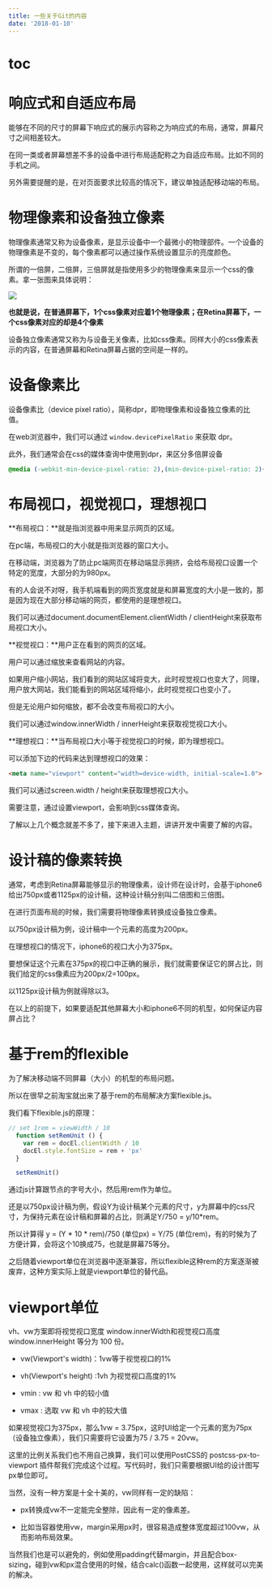 ```yaml
---
title: 一些关于Git的内容
date: '2018-01-10'
---
```


# toc

# 响应式和自适应布局

能够在不同的尺寸的屏幕下响应式的展示内容称之为响应式的布局，通常，屏幕尺寸之间相差较大。

在同一类或者屏幕想差不多的设备中进行布局适配称之为自适应布局。比如不同的手机之间。

另外需要提醒的是，在对页面要求比较高的情况下，建议单独适配移动端的布局。

# 物理像素和设备独立像素

物理像素通常又称为设备像素，是显示设备中一个最微小的物理部件。一个设备的物理像素是不变的，每个像素都可以通过操作系统设置显示的亮度颜色。

所谓的一倍屏，二倍屏，三倍屏就是指使用多少的物理像素来显示一个css的像素。拿一张图来具体说明：

![](./retina-web.jpg)

**也就是说，在普通屏幕下，1个css像素对应着1个物理像素；在Retina屏幕下，一个css像素对应的却是4个像素**

设备独立像素通常又称为与设备无关像素，比如css像素。同样大小的css像素表示的内容，在普通屏幕和Retina屏幕占据的空间是一样的。

# 设备像素比

设备像素比（device pixel ratio），简称dpr，即物理像素和设备独立像素的比值。

在web浏览器中，我们可以通过 `window.devicePixelRatio` 来获取 dpr。

此外，我们通常会在css的媒体查询中使用到dpr，来区分多倍屏设备

```css
@media (-webkit-min-device-pixel-ratio: 2),(min-device-pixel-ratio: 2){ }
```

# 布局视口，视觉视口，理想视口

**布局视口：**就是指浏览器中用来显示网页的区域。

在pc端，布局视口的大小就是指浏览器的窗口大小。

在移动端，浏览器为了防止pc端网页在移动端显示拥挤，会给布局视口设置一个特定的宽度，大部分的为980px。

有的人会说不对呀，我手机端看到的网页宽度就是和屏幕宽度的大小是一致的，那是因为现在大部分移动端的网页，都使用的是理想视口。

我们可以通过document.documentElement.clientWidth / clientHeight来获取布局视口大小。

**视觉视口：**用户正在看到的网页的区域。

用户可以通过缩放来查看网站的内容。

如果用户缩小网站，我们看到的网站区域将变大，此时视觉视口也变大了，同理，用户放大网站，我们能看到的网站区域将缩小，此时视觉视口也变小了。

但是无论用户如何缩放，都不会改变布局视口的大小。

我们可以通过window.innerWidth / innerHeight来获取视觉视口大小。

**理想视口：**当布局视口大小等于视觉视口的时候，即为理想视口。

可以添加下边的代码来达到理想视口的效果：

```html
<meta name="viewport" content="width=device-width, initial-scale=1.0">
```

我们可以通过screen.width / height来获取理想视口大小。

需要注意，通过设置viewport，会影响到css媒体查询。

了解以上几个概念就差不多了，接下来进入主题，讲讲开发中需要了解的内容。

# 设计稿的像素转换

通常，考虑到Retina屏幕能够显示的物理像素，设计师在设计时，会基于iphone6给出750px或者1125px的设计稿，这种设计稿分别叫二倍图和三倍图。

在进行页面布局的时候，我们需要将物理像素转换成设备独立像素。

以750px设计稿为例，设计稿中一个元素的高度为200px。

在理想视口的情况下，iphone6的视口大小为375px。

要想保证这个元素在375px的视口中正确的展示，我们就需要保证它的屏占比，则我们给定的css像素应为200px/2=100px。

以1125px设计稿为例就得除以3。

在以上的前提下，如果要适配其他屏幕大小和iphone6不同的机型，如何保证内容屏占比？

# 基于rem的flexible

为了解决移动端不同屏幕（大小）的机型的布局问题。

所以在很早之前淘宝就出来了基于rem的布局解决方案flexible.js。

我们看下flexible.js的原理：

```js
// set 1rem = viewWidth / 10
  function setRemUnit () {
    var rem = docEl.clientWidth / 10
    docEl.style.fontSize = rem + 'px'
  }

  setRemUnit()
```

通过js计算跟节点的字号大小，然后用rem作为单位。

还是以750px设计稿为例，假设Y为设计稿某个元素的尺寸，y为屏幕中的css尺寸，为保持元素在设计稿和屏幕的占比，则满足Y/750 = y/10*rem。

所以计算得 y = (Y * 10 * rem)/750 (单位px) = Y/75 (单位rem)，有的时候为了方便计算，会将这个10换成75，也就是屏幕75等分。

之后随着viewport单位在浏览器中逐渐兼容，所以flexible这种rem的方案逐渐被废弃，这种方案实际上就是viewport单位的替代品。

# viewport单位

vh、vw方案即将视觉视口宽度 window.innerWidth和视觉视口高度 window.innerHeight 等分为 100 份。

* vw(Viewport's width)：1vw等于视觉视口的1%

* vh(Viewport's height) :1vh 为视觉视口高度的1%

* vmin : vw 和 vh 中的较小值

* vmax : 选取 vw 和 vh 中的较大值

如果视觉视口为375px，那么1vw = 3.75px，这时UI给定一个元素的宽为75px（设备独立像素），我们只需要将它设置为75 / 3.75 = 20vw。

这里的比例关系我们也不用自己换算，我们可以使用PostCSS的 postcss-px-to-viewport 插件帮我们完成这个过程。写代码时，我们只需要根据UI给的设计图写px单位即可。

当然，没有一种方案是十全十美的，vw同样有一定的缺陷：

* px转换成vw不一定能完全整除，因此有一定的像素差。

* 比如当容器使用vw，margin采用px时，很容易造成整体宽度超过100vw，从而影响布局效果。

当然我们也是可以避免的，例如使用padding代替margin，并且配合box-sizing，碰到vw和px混合使用的时候，结合calc()函数一起使用，这样就可以完美的解决。
